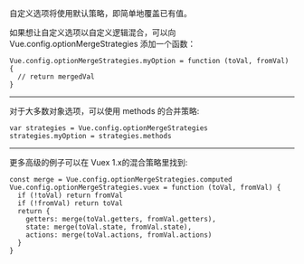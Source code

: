 自定义选项将使用默认策略，即简单地覆盖已有值。 

如果想让自定义选项以自定义逻辑混合，可以向 Vue.config.optionMergeStrategies 添加一个函数：

```
Vue.config.optionMergeStrategies.myOption = function (toVal, fromVal) {
  // return mergedVal
}

```

****************************

对于大多数对象选项，可以使用 methods 的合并策略:

```
var strategies = Vue.config.optionMergeStrategies
strategies.myOption = strategies.methods
```

***************************

更多高级的例子可以在 Vuex 1.x的混合策略里找到:

```
const merge = Vue.config.optionMergeStrategies.computed
Vue.config.optionMergeStrategies.vuex = function (toVal, fromVal) {
  if (!toVal) return fromVal
  if (!fromVal) return toVal
  return {
    getters: merge(toVal.getters, fromVal.getters),
    state: merge(toVal.state, fromVal.state),
    actions: merge(toVal.actions, fromVal.actions)
  }
}
```